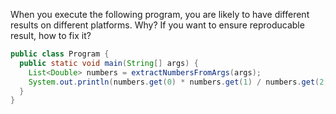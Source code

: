 When you execute the following program, you are likely to have different results on different platforms. Why? If you want to ensure reproducable result, how to fix it?

```java
public class Program {
  public static void main(String[] args) {
    List<Double> numbers = extractNumbersFromArgs(args);
    System.out.println(numbers.get(0) * numbers.get(1) / numbers.get(2));
  }
}
```
